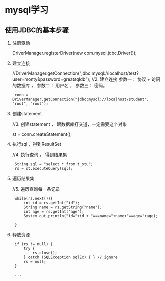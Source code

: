 # mysql学习

## 使用JDBC的基本步骤

1. 注册驱动

   	DriverManager.registerDriver(new com.mysql.jdbc.Driver());

2. 建立连接

   	//DriverManager.getConnection("jdbc:mysql://localhost/test?user=monty&password=greatsqldb");
   		//2. 建立连接 参数一： 协议 + 访问的数据库 ， 参数二： 用户名 ， 参数三： 密码。

   		conn = DriverManager.getConnection("jdbc:mysql://localhost/student", "root", "root");

3. 创建statement

   	//3. 创建statement ， 跟数据库打交道，一定需要这个对象
	

   	st = conn.createStatement();

4. 执行sql ，得到ResultSet

   	//4. 执行查询 ， 得到结果集

   		String sql = "select * from t_stu";
   		rs = st.executeQuery(sql);

5. 遍历结果集

   	//5. 遍历查询每一条记录

   		while(rs.next()){
   			int id = rs.getInt("id");
   			String name = rs.getString("name");
   			int age = rs.getInt("age");
   			System.out.println("id="+id + "===name="+name+"==age="+age);
   				
   		}

6. 释放资源


		if (rs != null) {
	        try {
	            rs.close();
	        } catch (SQLException sqlEx) { } // ignore 
	        rs = null;
	    }
	
		...
